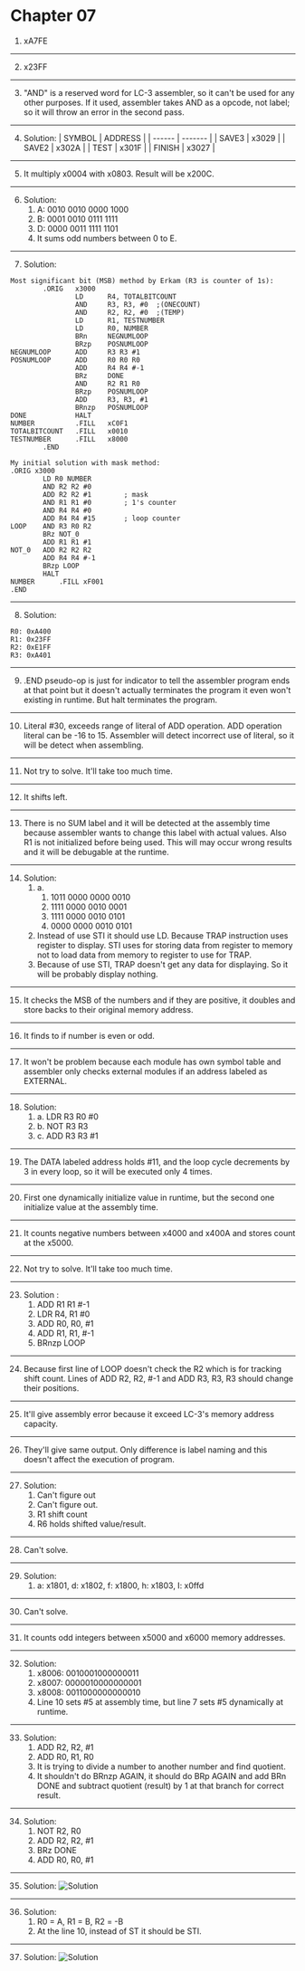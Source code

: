 # Chapter 07

1. xA7FE
---
2. x23FF
---
3. "AND" is a reserved word for LC-3 assembler, so it can't be used for any other purposes. If it used, assembler takes AND as a opcode, not label; so it will throw an error in the second pass.
---
4. Solution:
   | SYMBOL | ADDRESS |
   | ------ | ------- |
   | SAVE3 | x3029 |
   | SAVE2 | x302A |
   | TEST | x301F |
   | FINISH | x3027 |
---
5. It multiply x0004 with x0803. Result will be x200C.
---
6. Solution:
   1. A: 0010 0010 0000 1000
   2. B: 0001 0010 0111 1111
   3. D: 0000 0011 1111 1101
   4. It sums odd numbers between 0 to E.
---
7. Solution:
```
Most significant bit (MSB) method by Erkam (R3 is counter of 1s):
        .ORIG   x3000
                LD      R4, TOTALBITCOUNT
                AND     R3, R3, #0  ;(ONECOUNT)
                AND     R2, R2, #0  ;(TEMP)
                LD      R1, TESTNUMBER
                LD      R0, NUMBER
                BRn     NEGNUMLOOP
                BRzp    POSNUMLOOP
NEGNUMLOOP      ADD     R3 R3 #1
POSNUMLOOP      ADD     R0 R0 R0
                ADD     R4 R4 #-1
                BRz     DONE
                AND     R2 R1 R0
                BRzp    POSNUMLOOP
                ADD     R3, R3, #1
                BRnzp   POSNUMLOOP
DONE            HALT
NUMBER          .FILL   xC0F1
TOTALBITCOUNT   .FILL   x0010
TESTNUMBER      .FILL   x8000
        .END

My initial solution with mask method:
.ORIG x3000
        LD R0 NUMBER
        AND R2 R2 #0
        ADD R2 R2 #1        ; mask
        AND R1 R1 #0        ; 1's counter
        AND R4 R4 #0
        ADD R4 R4 #15       ; loop counter
LOOP    AND R3 R0 R2
        BRz NOT_0
        ADD R1 R1 #1
NOT_0   ADD R2 R2 R2
        ADD R4 R4 #-1
        BRzp LOOP
        HALT
NUMBER      .FILL xF001
.END
```
---
8. Solution:
```
R0: 0xA400
R1: 0x23FF
R2: 0xE1FF
R3: 0xA401
```
---
9. .END pseudo-op is just for indicator to tell the assembler program ends at that point but it doesn't actually terminates the program it even won't existing in runtime. But halt terminates the program.
---
10. Literal #30, exceeds range of literal of ADD operation. ADD operation literal can be -16 to 15. Assembler will detect incorrect use of literal, so it will be detect when assembling.
---
11. Not try to solve. It'll take too much time.
---
12. It shifts left.
---
13. There is no SUM label and it will be detected at the assembly time because assembler wants to change this label with actual values. Also R1 is not initialized before being used. This will may occur wrong results and it will be debugable at the runtime.
---
14. Solution:
    1. a.
       1. 1011 0000 0000 0010
       2. 1111 0000 0010 0001
       3. 1111 0000 0010 0101
       4. 0000 0000 0010 0101
    2. Instead of use STI it should use LD. Because TRAP instruction uses register to display. STI uses for storing data from register to memory not to load data from memory to register to use for TRAP.
    3. Because of use STI, TRAP doesn't get any data for displaying. So it will be probably display nothing.
---
15. It checks the MSB of the numbers and if they are positive, it doubles and store backs to their original memory address.
---
16. It finds to if number is even or odd.
---
17. It won't be problem because each module has own symbol table and assembler only checks external modules if an address labeled as EXTERNAL.
---
18. Solution:
    1. a. LDR R3 R0 #0
    2. b. NOT R3 R3
    3. c. ADD R3 R3 #1
---
19. The DATA labeled address holds #11, and the loop cycle decrements by 3 in every loop, so it will be executed only 4 times.
---
20. First one dynamically initialize value in runtime, but the second one initialize value at the assembly time.
---
21. It counts negative numbers between x4000 and x400A and stores count at the x5000.
---
22. Not try to solve. It'll take too much time.
---
23. Solution :
    1. ADD R1 R1 #-1
    2. LDR R4, R1 #0
    3. ADD R0, R0, #1
    4. ADD R1, R1, #-1
    5. BRnzp LOOP
---
24. Because first line of LOOP doesn't check the R2 which is for tracking shift count. Lines of ADD R2, R2, #-1 and ADD R3, R3, R3 should change their positions.
---
25. It'll give assembly error because it exceed LC-3's memory address capacity.
---
26. They'll give same output. Only difference is label naming and this doesn't affect the execution of program.
---
27. Solution:
    1. Can't figure out
    2. Can't figure out.
    3. R1 shift count
    4. R6 holds shifted value/result.
---
28. Can't solve.
---
29. Solution:
    1. a: x1801, d: x1802, f: x1800, h: x1803, I: x0ffd
---
30. Can't solve.
---
31. It counts odd integers between x5000 and x6000 memory addresses.
---
32. Solution:
    1. x8006: 0010001000000011
    2. x8007: 0000010000000001
    3. x8008: 0011000000000010
    4. Line 10 sets #5 at assembly time, but line 7 sets #5 dynamically at runtime.
---
33. Solution:
    1. ADD R2, R2, #1
    2. ADD R0, R1, R0
    3. It is trying to divide a number to another number and find quotient.
    4. It shouldn't do BRnzp AGAIN, it should do BRp AGAIN and add BRn DONE and subtract quotient (result) by 1 at that branch for correct result.
---
34. Solution:
    1. NOT R2, R0
    2. ADD R2, R2, #1
    3. BRz DONE
    4. ADD R0, R0, #1
---
35. Solution:
	![Solution](_attachments/Pasted%20image%2020250110232306.png)
---
36. Solution:
    1. R0 = A, R1 = B, R2 = -B
    2. At the line 10, instead of ST it should be STI.
---
37. Solution:
    ![Solution](_attachments/Pasted%20image%2020250110234939.png)
